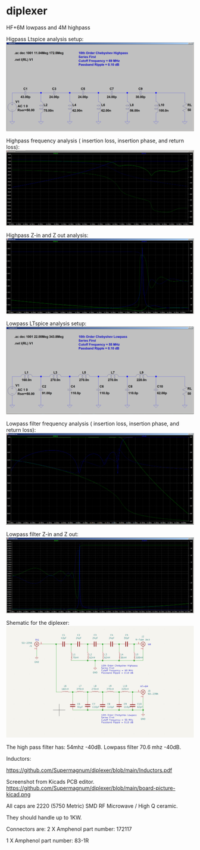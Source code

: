 # diplexer
HF+6M lowpass and 4M highpass

Higpass Ltspice analysis setup:
![highpass-parts.png](highpass-parts.png)

Highpass frequency analysis ( insertion loss, insertion phase, and return loss):
![highpass.png](highpass.png)

Highpass Z-in and Z out analysis:
![highpass-imp.png](highpass-imp.png)


Lowpass LTspice analysis setup:
![lowpassfilter-parts.png](lowpassfilter-parts.png)

Lowpass filter frequency analysis ( insertion loss, insertion phase, and return loss):
![lowpassfilter.png](lowpassfilter.png)

Lowpass filter Z-in and Z out:
![lowpassfilter-Z.png](lowpassfilter-Z.png)



Shematic for the diplexer:
![schematic.png](schematic.png)



The high pass filter has:  54mhz -40dB.
Lowpass filter 70.6 mhz -40dB.


Inductors:

https://github.com/Supermagnum/diplexer/blob/main/Inductors.pdf

Screenshot from Kicads PCB editor.
https://github.com/Supermagnum/diplexer/blob/main/board-picture-kicad.png

All caps are 2220 (5750 Metric) SMD RF Microwave / High Q ceramic.

They should handle up to 1KW.

Connectors are:
2 X Amphenol part number: 	172117

1 X Amphenol part number: 	83-1R



